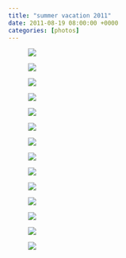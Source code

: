 ```yaml
---
title: "summer vacation 2011"
date: 2011-08-19 08:00:00 +0000
categories: [photos]
---
```

<div class="gallery">
   <div class="gallery__column">
      <figure class="gallery__thumb">
         <img src="/assets/img/8b6ac6969c.jpg" class="gallery__image">
      </figure>
      <figure class="gallery__thumb">
         <img src="/assets/img/0629084845.jpg" class="gallery__image">
      </figure>
      <figure class="gallery__thumb">
         <img src="/assets/img/ad6b54b064.jpg" class="gallery__image">
      </figure>
      <figure class="gallery__thumb">
         <img src="/assets/img/a53b480e2a.jpg" class="gallery__image">
      </figure>
   </div>
   <div class="gallery__column">
      <figure class="gallery__thumb">
         <img src="/assets/img/20d84b07b4.jpg" class="gallery__image">
      </figure>
      <figure class="gallery__thumb">
         <img src="/assets/img/4967b8a837.jpg" class="gallery__image">
      </figure>
      <figure class="gallery__thumb">
         <img src="/assets/img/ac9f2b55e0.jpg" class="gallery__image">
      </figure>
      <figure class="gallery__thumb">
         <img src="/assets/img/b43c41294b.jpg" class="gallery__image">
      </figure>
      <figure class="gallery__thumb">
         <img src="/assets/img/221c456005.jpg" class="gallery__image">
      </figure>
   </div>
   <div class="gallery__column">
      <figure class="gallery__thumb">
         <img src="/assets/img/8faaf95deb.jpg" class="gallery__image">
      </figure>
      <figure class="gallery__thumb">
         <img src="/assets/img/b3a73d15e8.jpg" class="gallery__image">
      </figure>
      <figure class="gallery__thumb">
         <img src="/assets/img/8a7216ad43.jpg" class="gallery__image">
      </figure>
      <figure class="gallery__thumb">
         <img src="/assets/img/3351f0237b.jpg" class="gallery__image">
      </figure>
            <figure class="gallery__thumb">
         <img src="/assets/img/8b1533b2e3.jpg" class="gallery__image">
      </figure>
  </div>
</div>